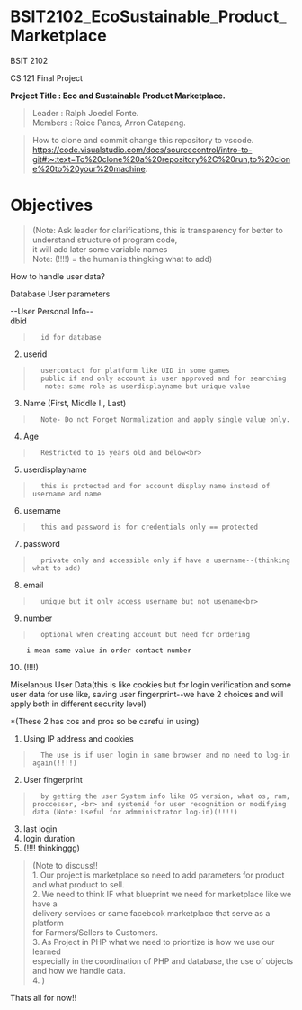 ﻿# BSIT2102_EcoSustainable_Product_Marketplace
BSIT 2102<br>

CS 121 Final Project <br>

**Project Title : Eco and Sustainable Product Marketplace.**<br>
> Leader : Ralph Joedel Fonte.<br>
> Members :  Roice Panes, Arron Catapang.<br>


> How to clone and commit change this repository to vscode.<br>
https://code.visualstudio.com/docs/sourcecontrol/intro-to-git#:~:text=To%20clone%20a%20repository%2C%20run,to%20clone%20to%20your%20machine.


# Objectives

> (Note: Ask leader for clarifications, this is transparency for better to understand structure of program code,<br>
>it will add later some variable names<br> 
>Note: (!!!!) = the human is thingking what to add)<br> 

How to handle user data?<br>

Database User parameters<br>

--User Personal Info--<br>
dbid<br>
>       id for database

2. userid                             
>       usercontact for platform like UID in some games
>       public if and only account is user approved and for searching 
>        note: same role as userdisplayname but unique value

3. Name (First, Middle I., Last)
>       Note- Do not Forget Normalization and apply single value only.

4. Age                                
>       Restricted to 16 years old and below<br>

5. userdisplayname                    
>       this is protected and for account display name instead of username and name

6. username
>       this and password is for credentials only == protected

7. password 
>       private only and accessible only if have a username--(thinking what to add)

8. email
>       unique but it only access username but not usename<br>

9. number
>       optional when creating account but need for ordering 
        i mean same value in order contact number

10. (!!!!)

Miselanous User Data(this is like cookies but for login verification and some user data for use like, saving user fingerprint--we have 2 choices and will apply both in different security level)<br> 

*(These 2 has cos and pros so be careful in using)<br> 
1. Using IP address and cookies 
>       The use is if user login in same browser and no need to log-in again(!!!!)

2. User fingerprint 
>       by getting the user System info like OS version, what os, ram, proccessor, <br> and systemid for user recognition or modifying data (Note: Useful for admministrator log-in)(!!!!)

3. last login<br> 
4. login duration<br> 
5. (!!!! thinkinggg)<br> 

>(Note to discuss!!<br> 
    1. Our project is marketplace so need to add parameters for product and what product to sell.<br>
    2. We need to think IF what blueprint we need for marketplace like we have a<br> delivery services or same facebook marketplace that serve as a platform<br> for Farmers/Sellers to Customers.<br>
    3. As Project in PHP what we need to prioritize is how we use our learned <br>especially in the coordination of PHP and database, the use of objects <br>and how we handle data.<br>
    4.  )

Thats all for now!!
